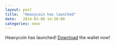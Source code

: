 ```yaml
---
layout: post
title:  "Heavycoin has launched"
date:   2014-03-08 14:30:00
categories: news
---
```


<p>Heavycoin has launched! <a href="download.html">Download</a> the wallet now!</p>


